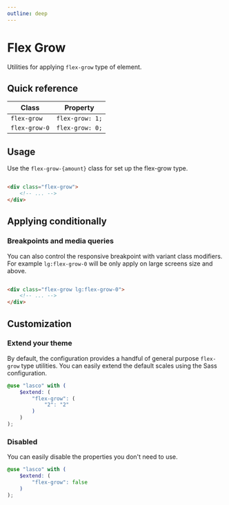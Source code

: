 ```yaml
---
outline: deep
---
```


# Flex Grow

Utilities for applying `flex-grow` type of element.

## Quick reference

| Class         | Property        |
|---------------|-----------------|
| `flex-grow`   | `flex-grow: 1;` |
| `flex-grow-0` | `flex-grow: 0;` |

## Usage

Use the `flex-grow-{amount}` class for set up the flex-grow type.

```html

<div class="flex-grow">
    <!-- ... -->
</div>
```

## Applying conditionally

### Breakpoints and media queries

You can also control the responsive breakpoint with variant class modifiers. For example `lg:flex-grow-0` will be only
apply on large screens size and above.

```html

<div class="flex-grow lg:flex-grow-0">
    <!-- ... -->
</div>
```

## Customization

### Extend your theme

By default, the configuration provides a handful of general purpose `flex-grow` type utilities. You can easily extend
the default scales using the Sass configuration.

```scss
@use "lasco" with (
    $extend: (
        "flex-grow": (
            "2": "2"
        )
    )
);
```

### Disabled

You can easily disable the properties you don't need to use.

```scss
@use "lasco" with (
    $extend: (
        "flex-grow": false
    )
);
```
